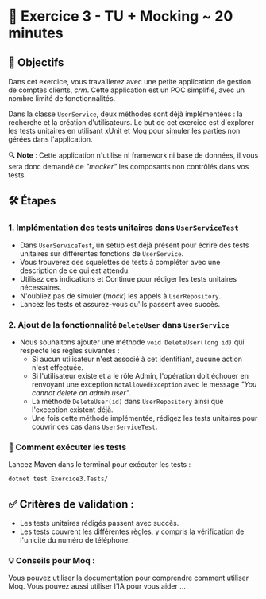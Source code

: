 # 📝 Exercice 3 - TU + Mocking ~ 20 minutes

## 🎯 Objectifs
Dans cet exercice, vous travaillerez avec une petite application de gestion de comptes clients, _crm_. Cette application est un POC simplifié, avec un nombre limité de fonctionnalités.

Dans la classe `UserService`, deux méthodes sont déjà implémentées : la recherche et la création d'utilisateurs. Le but de cet exercice est d'explorer les tests unitaires en utilisant xUnit et Moq pour simuler les parties non gérées dans l'application.

🔍 **Note** : Cette application n'utilise ni framework ni base de données, il vous sera donc demandé de _"mocker"_ les composants non contrôlés dans vos tests.

## 🛠️ Étapes

### 1. Implémentation des tests unitaires dans `UserServiceTest`

- Dans `UserServiceTest`, un setup est déjà présent pour écrire des tests unitaires sur différentes fonctions de `UserService`.
- Vous trouverez des squelettes de tests à compléter avec une description de ce qui est attendu.
- Utilisez ces indications et Continue pour rédiger les tests unitaires nécessaires.
- N'oubliez pas de simuler (_mock_) les appels à `UserRepository`.
- Lancez les tests et assurez-vous qu'ils passent avec succès.

### 2. Ajout de la fonctionnalité `DeleteUser` dans `UserService`

- Nous souhaitons ajouter une méthode `void DeleteUser(long id)` qui respecte les règles suivantes :
  - Si aucun utilisateur n'est associé à cet identifiant, aucune action n'est effectuée.
  - Si l'utilisateur existe et a le rôle Admin, l'opération doit échouer en renvoyant une exception `NotAllowedException` avec le message _"You cannot delete an admin user"_.
  - La méthode `DeleteUser(id)` dans `UserRepository` ainsi que l'exception existent déjà.
  - Une fois cette méthode implémentée, rédigez les tests unitaires pour couvrir ces cas dans `UserServiceTest`.


### 🚀 Comment exécuter les tests
Lancez Maven dans le terminal pour exécuter les tests :

```bash
dotnet test Exercice3.Tests/
```

## ✅ Critères de validation :

- Les tests unitaires rédigés passent avec succès.
- Les tests couvrent les différentes règles, y compris la vérification de l'unicité du numéro de téléphone.

### 💡 Conseils pour Moq :

Vous pouvez utiliser la [documentation](https://github.com/devlooped/moq/wiki/Quickstart) pour comprendre comment utiliser Moq.
Vous pouvez aussi utiliser l'IA pour vous aider ...
